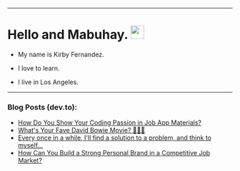 
<img src="https://komarev.com/ghpvc/?username=kirbygit&style=flat-square&color=blue" alt=""/>

---
<h1>
  Hello and Mabuhay.
  <img src="https://media.giphy.com/media/hvRJCLFzcasrR4ia7z/giphy.gif" width="30px"/>
</h1>

- My name is Kirby Fernandez.

- I love to learn.

- I live in Los Angeles.

---

### Blog Posts (dev.to):
<!-- BLOG-POST-LIST:START -->
- [How Do You Show Your Coding Passion in Job App Materials?](https://dev.to/codenewbieteam/how-do-you-show-your-coding-passion-in-job-app-materials-1o7a)
- [What&#39;s Your Fave David Bowie Movie? 👨‍🎤🎥](https://dev.to/codenewbieteam/whats-your-fave-david-bowie-movie-d7n)
- [Every once in a while, I&#39;ll find a solution to a problem, and think to myself...](https://dev.to/ben/every-once-in-a-while-ill-find-a-solution-to-a-problem-and-think-to-myself-4d1h)
- [How Can You Build a Strong Personal Brand in a Competitive Job Market?](https://dev.to/codenewbieteam/how-can-you-build-a-strong-personal-brand-in-a-competitive-job-market-44pj)
<!-- BLOG-POST-LIST:END -->
